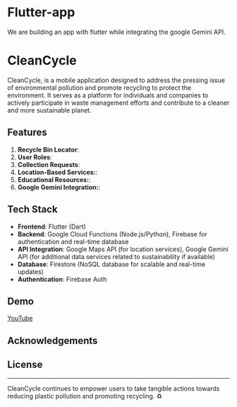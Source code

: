 # Flutter-app
We are building an app with flutter while integrating the google Gemini API.

# CleanCycle
CleanCycle, is a mobile application designed to address the pressing issue of environmental pollution
and promote recycling to protect the environment. It serves as a platform for individuals and
companies to actively participate in waste management efforts and contribute to a cleaner and
more sustainable planet.

## Features

1. **Recycle Bin Locator**: 
2. **User Roles**: 
3. **Collection Requests**: 
4. **Location-Based Services:**: 
5. **Educational Resources:**: 
6. **Google Gemini Integration:**: 
  
## Tech Stack

- **Frontend**: Flutter (Dart)
- **Backend**: Google Cloud Functions (Node.js/Python), Firebase for authentication and
real-time database
- **API Integration**: Google Maps API (for location services), Google Gemini API (for
additional data services related to sustainability if available)
- **Database**: Firestore (NoSQL database for scalable and real-time updates)
- **Authentication**: Firebase Auth

## Demo
[YouTube](https://youtu.be/3ksH3E71mvU?si=-0GxtBV1DreOiNlv)

## Acknowledgements

## License

---
CleanCycle continues to empower users to take tangible actions towards reducing plastic pollution and promoting recycling. :recycle:
